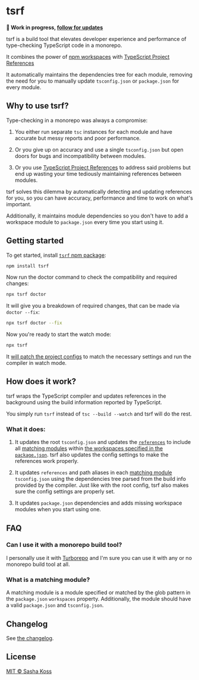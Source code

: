# tsrf

**🚧 Work in progress, [follow for updates](https://twitter.com/kossnocorp)**

tsrf is a build tool that elevates developer experience and performance of type-checking TypeScript code in a monorepo.

It combines the power of [npm workspaces](https://docs.npmjs.com/cli/using-npm/workspaces) with [TypeScript Project References](https://www.typescriptlang.org/docs/handbook/project-references.html)

It automatically maintains the dependencies tree for each module, removing the need for you to manually update `tsconfig.json` or `package.json` for every module.

## Why to use tsrf?

Type-checking in a monorepo was always a compromise:

1. You either run separate `tsc` instances for each module and have accurate but messy reports and poor performance.

2. Or you give up on accuracy and use a single `tsconfig.json` but open doors for bugs and incompatibility between modules.

3. Or you use [TypeScript Project References](https://www.typescriptlang.org/docs/handbook/project-references.html) to address said problems but end up wasting your time tediously maintaining references between modules.

tsrf solves this dilemma by automatically detecting and updating references for you, so you can have accuracy, performance and time to work on what's important.

Additionally, it maintains module dependencies so you don't have to add a workspace module to `package.json` every time you start using it.

## Getting started

To get started, install [`tsrf` npm package](https://www.npmjs.com/package/tsrf):

```bash
npm install tsrf
```

Now run the doctor command to check the compatibility and required changes:

```bash
npx tsrf doctor
```

It will give you a breakdown of required changes, that can be made via `doctor --fix`:

```bash
npx tsrf doctor --fix
```

Now you're ready to start the watch mode:

```bash
npx tsrf
```

It [will patch the project configs](#what-it-does) to match the necessary settings and run the compiler in watch mode.

## How does it work?

tsrf wraps the TypeScript compiler and updates references in the background using the build information reported by TypeScript.

You simply run `tsrf` instead of `tsc --build --watch` and tsrf will do the rest.

### What it does:

1. It updates the root `tsconfig.json` and updates the [`references`](https://www.typescriptlang.org/tsconfig#references) to include all [matching modules](#what-is-a-matching-module) within [the workspaces specified in the `package.json`](https://docs.npmjs.com/cli/using-npm/workspaces). tsrf also updates the config settings to make the references work properly.

2. It updates `references` and path aliases in each [matching module](#what-is-a-matching-module) `tsconfig.json` using the dependencies tree parsed from the build info provided by the compiler. Just like with the root config, tsrf also makes sure the config settings are properly set.

3. It updates `package.json` dependencies and adds missing workspace modules when you start using one.

## FAQ

### Can I use it with a monorepo build tool?

I personally use it with [Turborepo](https://turbo.build/repo) and I'm sure you can use it with any or no monorepo build tool at all.

### What is a matching module?

A matching module is a module specified or matched by the glob pattern in the `package.json` `workspaces` property. Additionally, the module should have a valid `package.json` and `tsconfig.json`.

## Changelog

See [the changelog](./CHANGELOG.md).

## License

[MIT © Sasha Koss](./LICENSE.md)
